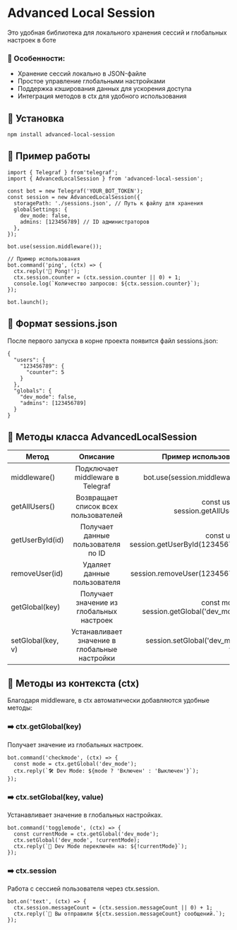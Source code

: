 # Advanced Local Session
Это удобная библиотека для локального хранения сессий и глобальных настроек в боте

### 📌 Особенности:
+ Хранение сессий локально в JSON-файле
+ Простое управление глобальными настройками
+ Поддержка кэширования данных для ускорения доступа
+ Интеграция методов в ctx для удобного использования
## 🚀 Установка
```npm install advanced-local-session```
## 📌 Пример работы
```
import { Telegraf } from'telegraf';
import { AdvancedLocalSession } from 'advanced-local-session';

const bot = new Telegraf('YOUR_BOT_TOKEN');
const session = new AdvancedLocalSession({
  storagePath: './sessions.json', // Путь к файлу для хранения
  globalSettings: {
    dev_mode: false,
    admins: [123456789] // ID администраторов
  },
});

bot.use(session.middleware());

// Пример использования
bot.command('ping', (ctx) => {
  ctx.reply('🏓 Pong!');
  ctx.session.counter = (ctx.session.counter || 0) + 1;
  console.log(`Количество запросов: ${ctx.session.counter}`);
});

bot.launch();
```
## 📂 Формат sessions.json
После первого запуска в корне проекта появится файл sessions.json:
```
{
  "users": {
    "123456789": {
      "counter": 5
    }
  },
  "globals": {
    "dev_mode": false,
    "admins": [123456789]
  }
}
```
## 🔹 Методы класса AdvancedLocalSession
| Метод | Описание | Пример использования |
|----------------|:---------:|----------------:|
| middleware() | Подключает middleware в Telegraf | bot.use(session.middleware()); |
| getAllUsers() | Возвращает список всех пользователей | const users = session.getAllUsers(); |
| getUserById(id) | Получает данные пользователя по ID | const user = session.getUserById(123456789); |
| removeUser(id) | Удаляет данные пользователя | session.removeUser(123456789); |
| getGlobal(key) | Получает значение из глобальных настроек | const mode = session.getGlobal('dev_mode'); |
| setGlobal(key, v) | Устанавливает значение в глобальные настройки | session.setGlobal('dev_mode', true); |
## 🔹 Методы из контекста (ctx)
Благодаря middleware, в ctx автоматически добавляются удобные методы:
### ➡️ ctx.getGlobal(key)
Получает значение из глобальных настроек.
```
bot.command('checkmode', (ctx) => {
  const mode = ctx.getGlobal('dev_mode');
  ctx.reply(`🛠 Dev Mode: ${mode ? 'Включен' : 'Выключен'}`);
});
```
### ➡️ ctx.setGlobal(key, value)
Устанавливает значение в глобальных настройках.
```
bot.command('togglemode', (ctx) => {
  const currentMode = ctx.getGlobal('dev_mode');
  ctx.setGlobal('dev_mode', !currentMode);
  ctx.reply(`🔄 Dev Mode переключён на: ${!currentMode}`);
});
```
### ➡️ ctx.session
Работа с сессией пользователя через ctx.session.
```
bot.on('text', (ctx) => {
  ctx.session.messageCount = (ctx.session.messageCount || 0) + 1;
  ctx.reply(`💬 Вы отправили ${ctx.session.messageCount} сообщений.`);
});
```

